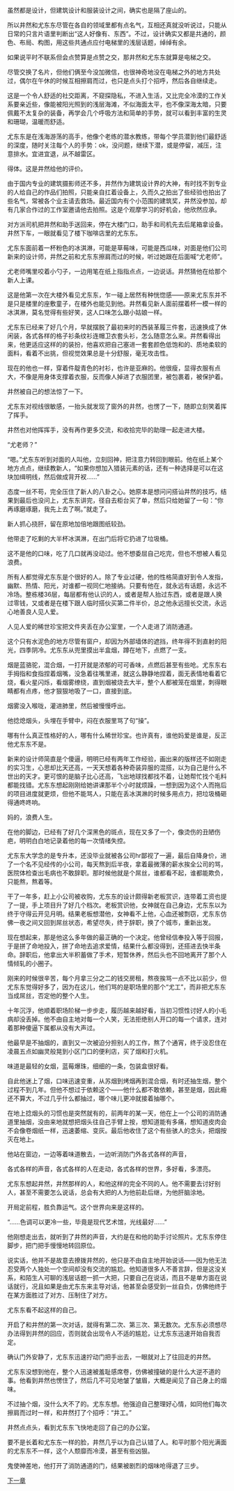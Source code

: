 虽然都是设计，但建筑设计和服装设计之间，确实也是隔了座山的。

 

所以井然和尤东东尽管在各自的领域里都有点名气，互相还真就没听说过，只能从日常的只言片语里判断出“这人好像有、东西”。不过，设计确实又都是共通的，颜色、布局、构图，用这些共通点应付电梯里的浅层话题，绰绰有余。

 

如果说平时不联系但会点赞算是点赞之交，那井然和尤东东就算是电梯之交。

 

尽管交换了名片，但他们俩至今没加微信，也很神奇地没在电梯之外的地方共处过，偶尔在午休的时候互相擦肩而过，也只是点头打个招呼，然后各自继续走。

 

这是一个令人舒适的社交距离，不窥探隐私，不进入生活，又比完全冷漠的工作关系要亲近些，像能被阳光照到的浅层海滩，不似海面太平，也不像深海太暗，只要佩戴不太复杂的装备，再学会几个呼吸方法和简单的手势，就可以看到丰富的生灵和珊瑚，温暖而舒适。

 

尤东东是在浅海游荡的高手，他像个老练的潜水教练，带每个学员潜到他们最舒适的深度，随时关注每个人的手势：ok，没问题，继续下潜，或是停留，减压，注意排水。宜进宜退，从不越雷区。

 

得体。这是井然给他的评价。

 

由于国内专业的建筑摄影师还不多，井然作为建筑设计界的大神，有时找不到专业的人给自己的作品们拍照，只能亲自扛着设备上，久而久之拍出了些经验也拍出了些名气，常被各个业主请去救场。最近国内有个小范围的建筑奖，井然没参加，却有几家合作过的工作室邀请他去拍照。这是个观摩学习的好机会，他欣然应承。

 

对方派司机把井然和助手送回来，停在大楼门口，助手和司机先去后尾箱拿设备。井然下车，一眼就看见了楼下咖啡店里的尤东东。

 

尤东东面前着一杯粉色的冰淇淋，可能是草莓味，可能是西瓜味，对面是他们公司新来的设计师，井然之前和尤东东擦肩而过的时候，听过她跟在后面喊“尤老师”。

 

尤老师嘴里咬着小勺子，一边用笔在纸上指指点点，一边说话。井然猜他在给那个新人上课。

 

这是他第一次在大楼外看见尤东东，乍一碰上居然有种恍惚感——原来尤东东并不是只是楼里的座敷童子，在楼外也能见到他。井然看见新人面前摆着杯一模一样的冰淇淋，莫名觉得有些好笑，这人口味怎么跟小姑娘一样。

 

尤东东已经来了好几个月，早就摆脱了最初来时的西装革履三件套，迅速换成了休闲装，各式各样的格子衫条纹衫连帽卫衣套头衫，怎么随意怎么来。井然看得出来，他更适应这样的的装扮，他喜欢把自己塞进一套套颜色低饱和的、质地柔软的面料，看着不出挑，但视觉效果总是十分舒服，毫无攻击性。

 

现在的他也一样，穿着件靛青色的衬衫，也许是亚麻的。他很瘦，显得衣服有点大，不像是用身体支撑着衣服，反而像人掉进了衣服团里，被包裹着，被保护着。

 

井然被自己的想法惊了一下。

 

尤东东对视线很敏感，一抬头就发现了窗外的井然，也愣了一下，随即立刻笑着挥了挥手。

 

井然也对他挥挥手，没有再作更多交流，和收拾完毕的助理一起走进大楼。

 

“尤老师？”

 

“嗯。”尤东东听到对面的人叫他，立刻回神，把注意力转回到眼前。他在纸上某个地方点点，继续教新人，“如果你想加入猎装元素的话，还有一种选择是可以在这块加缉明线，然后做成背开衩……”

 

态度一丝不苟，完全压住了新人的八卦之心。她原本是想问问搭讪井然的技巧，结果到最后也没问上，尤东东讲完，径自去柜台买了单，然后只给她留了一句：“你再琢磨琢磨，我先上去了啊。”就走了。

 

新人抓心挠肝，留在原地加倍地跟图纸较劲。

 

他带走了吃剩的大半杯冰淇淋，在出门后将它扔进了垃圾桶。

 

这不是他的口味，吃了几口就再没动过。他不想委屈自己吃完，但也不想被人看见浪费。

 

所有人都觉得尤东东是个很好的人。除了专业过硬，他的性格简直好到令人发指，幽默、热情、阳光，对谁都一视同仁地接纳。只要有他在，就永远有话题，永远不冷场。整栋楼36层，每层都有他认识的人，或者是帮人抬过东西，或者是跟人换过零钱，又或者是在楼下跟人临时搭伙买第二件半价，总之他永远擅长交流，永远心地善良人见人爱。

 

人见人爱的稀世珍宝把文件夹丢在办公室里，一个人走进了消防通道。

 

这个只有水泥色的地方尽管有窗户，却因为外部墙体的遮挡，终年得不到直射的阳光，四季阴冷。尤东东从兜里摸出半盒烟，蹲在地下，点燃了一支。

 

烟是蓝骆驼，混合烟，一打开就是浓郁的可可香味，点燃后甚至有些呛。尤东东右手拇指和食指捏着烟嘴，没急着往嘴里递，就这么静静地捏着，面无表情地看着它烧，看火星闪烁，看烟雾缭绕，直到烟被烧去大半，整个人都被笼在烟里，刺得眼睛都有点疼，他才狠狠地吸了一口，直接到底。

 

烟雾没入喉咙，灌进肺里，然后被慢慢呼出。

 

他捻熄烟头，头埋在手臂中，闷在衣服里骂了句“操”。

 

哪有什么真正性格好的人，哪有什么稀世珍宝。也许真有，谁他妈爱是谁是，反正他尤东东不是。

 

新来的设计师简直是个傻逼，明明已经有两年工作经验，画出来的版样还不如刚走的实习生，心思却比天还高，一天天想着各种奇装异服的混搭，以为自己是什么不世出的天才。更可恨的是脑子比心还高，飞出地球找都找不着，让她帮忙找个毛料都能找错。尤东东想起刚刚给她讲课那半个小时就烦躁，一想到因为这个人而拖后的项目进度就更烦，但他不能骂人，只能在丢冰淇淋的时候多用点力，把垃圾桶砸得通咚咚响。

 

妈的，浪费人生。

 

在他的脚边，已经有了好几个深黑色的斑点，现在又多了一个，像烫伤的丑陋伤疤，明明白白地记录着他的每一次情绪失控。

 

尤东东大学念的是专升本，还没毕业就被各公司hr鄙视了一遍，最后自降身价，进了一个名不见经传的小公司，每天熬到后半夜，拿着最微薄的薪水挨全公司的骂，医院体检查出毛病也不敢辞职。那时候他就是个屌丝，谁都看不起，谁都能欺负，只能熬，熬着等。

 

干了一年多，赶上小公司被收购，尤东东的设计颇得新老板赏识，连带着工资也提了一提，手上项目升了好几个档次。老板赏识他，女神就在自己身边，尤东东以为终于守得云开见月明。结果老板想潜他，女神看不上他，心血还被剽窃，尤东东仿佛一夜之间又回到屌丝状态，希望尽失，终于辞职，换了个城市，重新出发。

 

现在想起来，那是他这么多年做的最正确的一个决定。他曾经信奉投入等于回报，于是拼了命地投入，拼了命地去追求爱情，结果什么都没得到，还搭进去快半条命。辞职后，他拿出大半积蓄做了手术，短暂休养，然后头也不回地离开了那个人情倾轧的小圈子。

 

刚来的时候很辛苦，每个月拿三分之二的钱交房租，熬夜挨骂一点不比以前少，但尤东东觉得好多了，因为在这儿，他们骂的是职场里的那个“尤工”，而非把尤东东当成屌丝，否定他的整个人生。

 

十年沉浮，他顺着职场阶梯一步步走，履历越来越好看，当初习惯性讨好人的小毛病却没丢掉。他不由自主地对每一个人笑，无法拒绝别人开口的每一个请求，连对着那种傻逼下属都从没有大声过。

 

他最早是不抽烟的，直到又一次被迫分担别人的工作，熬了个通宵，终于没忍住在凌晨五点如幽灵般晃到小区门口的便利店，买了烟和打火机。

 

味道是最轻的女烟，蓝莓爆珠，细细的一条，包装盒很好看。

 

自此他迷上了烟，口味迅速变重，从苏烟到烤烟再到混合烟，有时还抽生烟，整个过程不到几年。但他不想过于依赖这个——他什么都不敢依赖，甚至是烟，因此瘾还不算大，不过几乎什么都抽过，哪个味儿更冲就接着抽哪个。

 

在地上捻烟头的习惯也是突然就有的，前两年的某一天，他在上一个公司的消防通道里抽烟，没由来地就想把烟头往自己手臂上按，想知道能有多痛，想知道皮肉会不会像卷烟纸一样，迅速萎缩、变灰。最后他收住了这个有些骇人的念头，把烟按灭在地上。

 

他站在窗边，一边等着味道散去，一边听消防门外各式各样的声音，

 

各式各样的声音，各式各样的人在走动，各式各样的世界，多好看，多漂亮。

 

尤东东想起井然，井然那样的人，和他这样的完全不同的人。他不需要去讨好别人，甚至不需要怎么说话，总会有大把的人为他前赴后继，为他肝脑涂地。

 

开局定前程，胜负靠运气。这个世界向来是这样的。

 

“……色调可以更冷一些，毕竟是现代艺术馆，光线最好……”

 

他刚想走出去，就听到了井然的声音，大约是在和他的助手讨论照片。尤东东停住脚步，把门把手慢慢地转回原位。

 

说实话，他并不是故意去撩拨井然的，他只是不由自主地开始说话——因为他无法忍受两个人独处一个空间却没有交流的尴尬。他知道很多人不善言辞，但是这没关系，和陌生人可聊的浅层话题一抓一大把，只要自己在说话，而且不是单方面在说话就行，况且如果是由尤东东来主导对话，他甚至会感受到一丝自负，仿佛他终于在某方面胜过了对方、压制住了对方。

 

尤东东看不起这样的自己。

 

开启了和井然的第一次对话，就得有第二次、第三次、第无数次。尤东东必须想尽办法得到井然的回应，否则就会出现令人不适的尴尬，让尤东东迅速开始自我否定。

 

确认门外安静了，尤东东迅速拧动门把手出去，一眼就对上了往回走的井然。

 

尤东东没想到他在，整个人迅速被羞耻感席卷，仿佛被撞破的是什么大逆不道的事。他看到井然也愣住了，然后几不可见地皱了皱眉，大概是闻见了自己身上的烟味。

 

不过抽个烟，没什么大不了的。尤东东想。他强迫自己整理好心情，如同他们每次擦肩而过时一样，和井然打了个招呼：“井工。”

 

井然点点头，看到尤东东飞快地走回了自己的办公室。

 

要不是长着和尤东东一样的脸，井然几乎以为自己认错了人。和平时那个阳光满面的尤东东不一样，这个人颓靡而冷漠，甚至有些凶狠。

 

鬼使神差地，他打开了消防通道的门，结果被剧烈的烟味呛得退了三步。


[下一章](https://github.com/DarkStarSafari/SafariBook/blob/main/%E3%80%90%E4%BA%95%E4%B8%9C%E3%80%91%E5%9C%A8%E5%8E%BB%E8%BE%9B%E7%89%B9%E6%8B%89%E7%9A%84%E8%B7%AF%E4%B8%8A/Chapter03.md)

